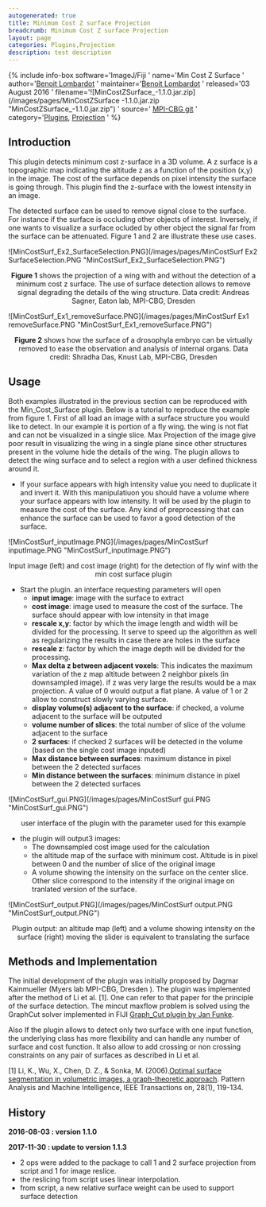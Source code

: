 ```yaml
---
autogenerated: true
title: Minimum Cost Z surface Projection
breadcrumb: Minimum Cost Z surface Projection
layout: page
categories: Plugins,Projection
description: test description
---
```


{% include info-box software='ImageJ/Fiji ' name='Min Cost Z Surface ' author='[Benoit Lombardot](User_Benoit ) ' maintainer='[Benoit Lombardot](User_Benoit ) ' released='03 August 2016 ' filename='![MinCostZSurface\_-1.1.0.jar.zip](/images/pages/MinCostZSurface -1.1.0.jar.zip "MinCostZSurface_-1.1.0.jar.zip") ' source=' [MPI-CBG git](https://git.mpi-cbg.de/bioimage-informatics/MinCostSurface_Projection) ' category='[Plugins](_Category_Plugins ), [Projection](_Category_Projection ) ' %}

## Introduction

This plugin detects minimum cost z-surface in a 3D volume. A z surface is a topographic map indicating the altitude z as a function of the position (x,y) in the image. The cost of the surface depends on pixel intensity the surface is going through. This plugin find the z-surface with the lowest intensity in an image.

The detected surface can be used to remove signal close to the surface. For instance if the surface is occluding other objects of interest. Inversely, if one wants to visualize a surface ocluded by other object the signal far from the surface can be attenuated. Figure 1 and 2 are illustrate these use cases.

![MinCostSurf\_Ex2\_SurfaceSelection.PNG](/images/pages/MinCostSurf Ex2 SurfaceSelection.PNG "MinCostSurf_Ex2_SurfaceSelection.PNG")

<div align="center">

**Figure 1** shows the projection of a wing with and without the detection of a minimum cost z surface. The use of surface detection allows to remove signal degrading the details of the wing structure. Data credit: Andreas Sagner, Eaton lab, MPI-CBG, Dresden

</div>

![MinCostSurf\_Ex1\_removeSurface.PNG](/images/pages/MinCostSurf Ex1 removeSurface.PNG "MinCostSurf_Ex1_removeSurface.PNG")

<div align="center">

**Figure 2** shows how the surface of a drosophyla embryo can be virtually removed to ease the observation and analysis of internal organs. Data credit: Shradha Das, Knust Lab, MPI-CBG, Dresden

</div>

## Usage

Both examples illustrated in the previous section can be reproduced with the Min\_Cost\_Surface plugin. Below is a tutorial to reproduce the example from figure 1. First of all load an image with a surface structure you would like to detect. In our example it is portion of a fly wing. the wing is not flat and can not be visualized in a single slice. Max Projection of the image give poor result in visualizing the wing in a single plane since other structures present in the volume hide the details of the wing. The plugin allows to detect the wing surface and to select a region with a user defined thickness around it.

  - If your surface appears with high intensity value you need to duplicate it and invert it. With this manipulatiuon you should have a volume where your surface appears with low intensity. It will be used by the plugin to measure the cost of the surface. Any kind of preprocessing that can enhance the surface can be used to favor a good detection of the surface.

![MinCostSurf\_inputImage.PNG](/images/pages/MinCostSurf inputImage.PNG "MinCostSurf_inputImage.PNG")

<div align="center">

Input image (left) and cost image (right) for the detection of fly winf with the min cost surface plugin

</div>

  - Start the plugin. an interface requesting parameters will open
      - **input image**: image with the surface to extract
      - **cost image**: image used to measure the cost of the surface. The surface should appear with low intensity in that image
      - **rescale x,y**: factor by which the image length and width will be divided for the processing. It serve to speed up the algorithm as well as regularizing the results in case there are holes in the surface
      - **rescale z**: factor by which the image depth will be divided for the processing.
      - **Max delta z between adjacent voxels**: This indicates the maximum variation of the z map altitude between 2 neighbor pixels (in downsampled image). if z was very large the results would be a max projection. A value of 0 would output a flat plane. A value of 1 or 2 allow to construct slowly varying surface.
      - **display volume(s) adjacent to the surface**: if checked, a volume adjacent to the surface will be outputed
      - **volume number of slices**: the total number of slice of the volume adjacent to the surface
      - **2 surfaces**: if checked 2 surfaces will be detected in the volume (based on the single cost image inputed)
      - **Max distance between surfaces**: maximum distance in pixel between the 2 detected surfaces
      - **Min distance between the surfaces**: minimum distance in pixel between the 2 detected surfaces

![MinCostSurf\_gui.PNG](/images/pages/MinCostSurf gui.PNG "MinCostSurf_gui.PNG")

<div align="center">

user interface of the plugin with the parameter used for this example

</div>

  - the plugin will output3 images:
      - The downsampled cost image used for the calculation
      - the altitude map of the surface with minimum cost. Altitude is in pixel between 0 and the number of slice of the original image
      - A volume showing the intensity on the surface on the center slice. Other slice correspond to the intensity if the original image on tranlated version of the surface.

![MinCostSurf\_output.PNG](/images/pages/MinCostSurf output.PNG "MinCostSurf_output.PNG")

<div align="center">

Plugin output: an altitude map (left) and a volume showing intensity on the surface (right) moving the slider is equivalent to translating the surface

</div>

## Methods and Implementation

The initial development of the plugin was initially proposed by Dagmar Kainmueller (Myers lab MPI-CBG, Dresden ). The plugin was implemented after the method of Li et al. \[1\]. One can refer to that paper for the principle of the surface detection. The mincut maxflow problem is solved using the GraphCut solver implemented in FIJI [Graph\_Cut plugin by Jan Funke](https://fiji.sc/Graph_Cut).

Also If the plugin allows to detect only two surface with one input function, the underlying class has more flexibility and can handle any number of surface and cost function. It also allow to add crossing or non crossing constraints on any pair of surfaces as described in Li et al.

\[1\] Li, K., Wu, X., Chen, D. Z., & Sonka, M. (2006).[Optimal surface segmentation in volumetric images, a graph-theoretic approach](http://www.ncbi.nlm.nih.gov/pmc/articles/PMC2646122/). Pattern Analysis and Machine Intelligence, IEEE Transactions on, 28(1), 119-134.

## History

**2016-08-03 : version 1.1.0**

**2017-11-30 : update to version 1.1.3**

  - 2 ops were added to the package to call 1 and 2 surface projection from script and 1 for image reslice.
  - the reslicing from script uses linear interpolation.
  - from script, a new relative surface weight can be used to support surface detection

 
